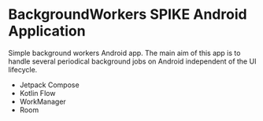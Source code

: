 # BackgroundWorkers SPIKE Android Application

Simple background workers Android app.
The main aim of this app is to handle several periodical background jobs on Android independent of the UI lifecycle.

- Jetpack Compose
- Kotlin Flow
- WorkManager
- Room


